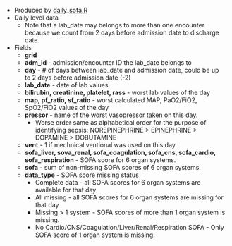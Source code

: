 * Produced by [daily_sofa.R](https://github.com/meerkatR/BioVU/blob/master/daily_sofa.R)
* Daily level data
  * Note that a lab_date may belongs to more than one encounter because we count from 2 days before admission date to discharge date.
* Fields
  * __grid__
  * __adm_id__ - admission/encounter ID the lab_date belongs to
  * __day__ - # of days between lab_date and admission date, could be up to 2 days before admission date (-2)
  * __lab_date__ - date of lab values
  * __bilirubin, creatinine, platelet, rass__ - worst lab values of the day
  * __map, pf_ratio, sf_ratio__ - worst calculated MAP, PaO2/FiO2, SpO2/FiO2 values of the day
  * __pressor__ - name of the worst vasopressor taken on this day.
    * Worse order same as alphabetical order for the purpose of identifying sepsis: NOREPINEPHRINE > EPINEPHRINE > DOPAMINE > DOBUTAMINE
  * __vent__ - 1 if mechnical ventional was used on this day
  * __sofa_liver, sova_renal, sofa_coagulation, sofa_cns, sofa_cardio, sofa_respiration__ - SOFA score for 6 organ systems.
  * __sofa__ - sum of non-missing SOFA scores of 6 organ systems.
  * __data_type__ - SOFA score missing status
    * Complete data - all SOFA scores for 6 organ systems are available for that day
    * All missing - all SOFA scores for 6 organ systems are missing for that day
    * Missing > 1 system - SOFA scores of more than 1 organ system is missing.
    * No Cardio/CNS/Coagulation/Liver/Renal/Respiration SOFA - Only SOFA score of 1 organ system is missing.
